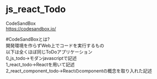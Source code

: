 # js_react_Todo

CodeSandBox<br>
https://codesandbox.io/

#CodeSandBoxとは?<br>
開発環境を作らずWeb上でコードを実行するもの<br>
以下は全くほぼ同じToDoアプリケーション<br>
0_js_todo→モダンjavascriptで記述<br>
1_react_todo→Reactを用いて記述<br>
2_react_component_todo→Reactのcomponentの概念を取り入れた記述<br>
